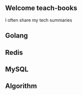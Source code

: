 ## Welcome teach-books

I often share my tech summaries

## Golang

## Redis

## MySQL
## Algorithm
